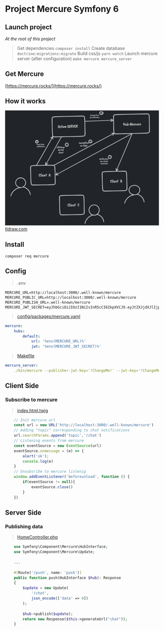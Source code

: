 # Project Mercure Symfony 6 

## Launch project 
*At the root of this project*

> Get dependencies 
`composer install`
> Create database
`doctrine:migrations:migrate`
> Build css/js
`yarn watch`
> Launch mercure server (after configuration)
`make mercure mercure_server`

## Get Mercure
[https://mercure.rocks/](https://mercure.rocks/)


## How it works

![img.png](assets/img.png)
[tldraw.com](https://www.tldraw.com/)
## Install

```
composer req mercure
```

## Config

> .env

```
MERCURE_URL=http://localhost:3000/.well-known/mercure
MERCURE_PUBLIC_URL=http://localhost:3000/.well-known/mercure
MERCURE_PUBLISH_URL=.well-known/mercure
MERCURE_JWT_SECRET=eyJhbGciOiJIUzI1NiIsInR5cCI6IkpXVCJ9.eyJtZXJjdXJlIjp7InN1YnNjcmliZSI6WyIqIl0sInB1Ymxpc2giOlsiKiJdfX0.M1yJUov4a6oLrigTqBZQO_ohWUsg3Uz1bnLD4MIyWLo
```

> [config/packages/mercure.yaml](https://github.com/Yorik56/mercure/blob/main/config/packages/mercure.yaml)

```yaml
mercure:
    hubs:
        default:
            url: '%env(MERCURE_URL)%'
            jwt: '%env(MERCURE_JWT_SECRET)%'
```
> [Makefile](https://github.com/Yorik56/mercure/blob/main/Makefile)
```yaml
mercure_server:
	./bin/mercure --publisher-jwt-key='!ChangeMe!' --jwt-key='!ChangeMe!' --addr='localhost:3000' --demo='1' --debug --allow-anonymous='1' --cors-allowed-origins='*' --publish-allowed-origins='http://localhost:3000/.well-known/mercure'
```

## Client Side
### Subscribe to mercure
> [index.html.twig](https://github.com/Yorik56/mercure/blob/main/templates/home/index.html.twig)
```javascript
	// Init mercure url
	const url = new URL('http://localhost:3000/.well-known/mercure')
	// Adding "topic" corresponding to chat notifications
	url.searchParams.append('topic','/chat')
	// Listening events from mercure
	const eventSource = new EventSource(url)
	eventSource.onmessage = (e) => {
		alert('ok');
		console.log(e)
	}
	// Unsubsribe to mercure listenig
	window.addEventListener('beforeunload', function () {
		if(eventSource != null){
		    eventSource.close()
		}
	})
```
## Server Side

### Publishing data
> [HomeController.php](https://github.com/Yorik56/mercure/blob/main/src/Controller/HomeController.php)
```php
    use Symfony\Component\Mercure\HubInterface;
    use Symfony\Component\Mercure\Update;
    
    ...

    #[Route('/push', name: 'push')]
    public function push(HubInterface $hub): Response
    {
        $update = new Update(
            '/chat',
            json_encode(['data' => 0])
        );

        $hub->publish($update);
        return new Response($this->generateUrl("chat"));
    }
```

